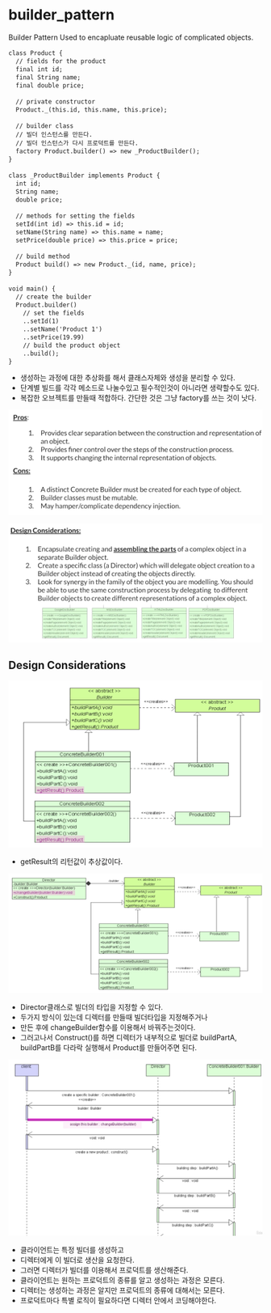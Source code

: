 # builder_pattern

Builder Pattern
Used to encapluate reusable logic of complicated objects.

```
class Product {
  // fields for the product
  final int id;
  final String name;
  final double price;

  // private constructor
  Product._(this.id, this.name, this.price);

  // builder class
  // 빌더 인스턴스를 만든다.
  // 빌더 인스턴스가 다시 프로덕트를 만든다.
  factory Product.builder() => new _ProductBuilder();
}

class _ProductBuilder implements Product {
  int id;
  String name;
  double price;

  // methods for setting the fields
  setId(int id) => this.id = id;
  setName(String name) => this.name = name;
  setPrice(double price) => this.price = price;

  // build method
  Product build() => new Product._(id, name, price);
}

void main() {
  // create the builder
  Product.builder()
    // set the fields
    ..setId(1)
    ..setName('Product 1')
    ..setPrice(19.99)
    // build the product object
    ..build();
}
```

- 생성하는 과정에 대한 추상화를 해서 클래스자체와 생성을 분리할 수 있다.
- 단계별 빌드를 각각 메소드로 나눌수있고 필수적인것이 아니라면 생략할수도 있다.
- 복잡한 오브젝트를 만들때 적합하다. 간단한 것은 그냥 factory를 쓰는 것이 낫다.



![image-20230102230942709](./README.assets/image-20230102230942709.png)

![image-20230102231019877](./README.assets/image-20230102231019877.png)



## Design Considerations



![image-20230102231232767](./README.assets/image-20230102231232767.png)

- getResult의 리턴값이 추상값이다.

![image-20230102231356426](./README.assets/image-20230102231356426.png)

- Director클래스로 빌더의 타입을 지정할 수 있다.
- 두가지 방식이 있는데 디렉터를 만들때 빌더타입을 지정해주거나
- 만든 후에 changeBuilder함수를 이용해서 바꿔주는것이다.
- 그러고나서 Construct()를 하면 디렉터가 내부적으로 빌더로 buildPartA, buildPartB를 다라락 실행해서 Product를 만들어주면 된다.





![image-20230102231613017](./README.assets/image-20230102231613017.png)

- 클라이언트는 특정 빌더를 생성하고
- 디렉터에게 이 빌더로 생산을 요청한다.
- 그러면 디렉터가 빌더를 이용해서 프로덕트를 생산해준다.
- 클라이언트는 원하는 프로덕트의 종류를 알고 생성하는 과정은 모른다.
- 디렉터는 생성하는 과정은 알지만 프로덕트의 종류에 대해서는 모른다.
- 프로덕트마다 특별 로직이 필요하다면 디렉터 안에서 코딩해야한다.
